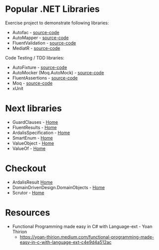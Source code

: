 # Popular .NET Libraries

Exercise project to demonstrate following libraries:

* Autofac - [source-code](./PopularNetLibraries/Autofac)
* AutoMapper - [source-code](./PopularNetLibraries/Automapper)
* FluentValidation - [source-code](./PopularNetLibraries/FluentValidators)
* MediatR - [source-code](./PopularNetLibraries/MediatR)

Code Testing / TDD libraries:

* AutoFixture - [source-code](./PopularNetLibraries/AutoFixture)
* AutoMocker (Moq.AutoMock) - [source-code](./PopularNetLibraries/AutoMocker)
* FluentAssertions - [source-code](./PopularNetLibraries/FluentAssertions)
* Moq  - [source-code](./PopularNetLibraries/Moq)
* xUnit

# Next libraries

* GuardClauses - [Home](https://github.com/ardalis/GuardClauses)
* FluentResults - [Home](https://github.com/altmann/FluentResults) 
* ArdalisSpecification - [Home](https://github.com/ardalis/Specification)
* SmartEnum - [Home](https://github.com/ardalis/SmartEnum)
* ValueObject - [Home](https://github.com/jhewlett/ValueObject)
* ValueOf - [Home](https://github.com/mcintyre321/ValueOf)

# Checkout

* ArdalisResult [Home](https://github.com/ardalis/Result)
* DomainDrivenDesign.DomainObjects - [Home](https://github.com/appie2go/domainobjects)
* Scrutor - [Home](https://github.com/khellang/Scrutor)

# Resources

 * Functional Programming made easy in C# with Language-ext - Yoan Thirion
   * https://yoan-thirion.medium.com/functional-programming-made-easy-in-c-with-language-ext-c4e9d4a512ac

